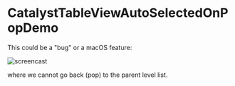 # CatalystTableViewAutoSelectedOnPopDemo

This could be a "bug" or a macOS feature:

![screencast](screencast/screencast_1.gif)

where we cannot go back (pop) to the parent level list.
